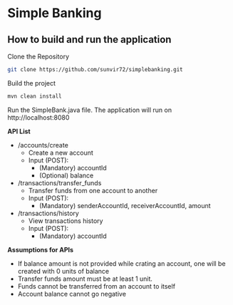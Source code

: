 # Simple Banking

## How to build and run the application

Clone the Repository

```bash
git clone https://github.com/sunvir72/simplebanking.git
```
 

Build the project

```bash
mvn clean install
```

Run the SimpleBank.java file. The application will run on http://localhost:8080

**API List**

- /accounts/create
  - Create a new account
  - Input (POST):
    - (Mandatory) accountId
    - (Optional) balance
- /transactions/transfer_funds 
  - Transfer funds from one account to another
  - Input (POST):
    - (Mandatory) senderAccountId, receiverAccountId, amount
- /transactions/history
  - View transactions history
  - Input (POST):
      - (Mandatory) accountId

**Assumptions for APIs**
- If balance amount is not provided while crating an account, one will be created with 0 units of balance
- Transfer funds amount must be at least 1 unit.
- Funds cannot be transferred from an account to itself
- Account balance cannot go negative
